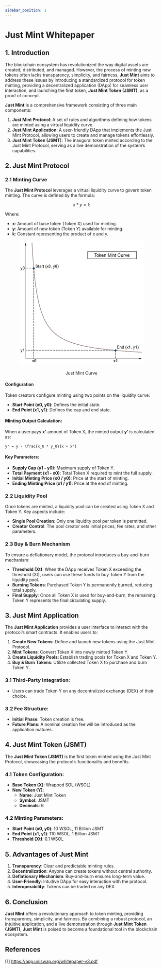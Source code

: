 ```yaml
---
sidebar_position: 1
---
```


# **Just Mint Whitepaper**

## **1. Introduction**

The blockchain ecosystem has revolutionized the way digital assets are created, distributed, and managed. However, the process of minting new tokens often lacks transparency, simplicity, and fairness. **Just Mint** aims to address these issues by introducing a standardized protocol for token minting, providing a decentralized application (DApp) for seamless user interaction, and launching the first token, **Just Mint Token (JSMT)**, as a proof of concept.

**Just Mint** is a comprehensive framework consisting of three main components:

1. **Just Mint Protocol**: A set of rules and algorithms defining how tokens are minted using a virtual liquidity curve.
2. **Just Mint Application**: A user-friendly DApp that implements the Just Mint Protocol, allowing users to create and manage tokens effortlessly.
3. **Just Mint Token (JSMT)**: The inaugural token minted according to the Just Mint Protocol, serving as a live demonstration of the system’s capabilities.

## **2. Just Mint Protocol**

### **2.1 Minting Curve**

The **Just Mint Protocol** leverages a virtual liquidity curve to govern token minting. The curve is defined by the formula:

```math
x * y = k
```

Where:
- **x**: Amount of base token (Token X) used for minting.
- **y**: Amount of new token (Token Y) available for minting.
- **k**: Constant representing the product of x and y.

<figure>
  <div align="center">
    <img src="./img/MintCurve.jpg" style={{ height: 50%}} alt="" />
  </div>
  <figcaption>
    <div align="center">
      <p>Just Mint Curve</p>
    </div>
  </figcaption>
</figure>


#### **Configuration**

Token creators configure minting using two points on the liquidity curve:
- **Start Point (x0, y0)**: Defines the initial state.
- **End Point (x1, y1)**: Defines the cap and end state.

#### **Minting Output Calculation:**  
When a user pays **x'** amount of Token X, the minted output **y'** is calculated as:

```Math
y' = y - \frac{x_0 * y_0}{x + x'}
```


#### **Key Parameters:**
- **Supply Cap (y1 - y0)**: Maximum supply of Token Y.
- **Total Payment (x1 - x0)**: Total Token X required to mint the full supply.
- **Initial Minting Price (x0 / y0)**: Price at the start of minting.
- **Ending Minting Price (x1 / y1)**: Price at the end of minting.

### **2.2 Liquidity Pool**

Once tokens are minted, a liquidity pool can be created using Token X and Token Y. Key aspects include:

- **Single Pool Creation**: Only one liquidity pool per token is permitted.
- **Creator Control**: The pool creator sets initial prices, fee rates, and other parameters.

### **2.3 Buy & Burn Mechanism**

To ensure a deflationary model, the protocol introduces a buy-and-burn mechanism:

- **Threshold (Xt)**: When the DApp receives Token X exceeding the threshold (Xt), users can use these funds to buy Token Y from the liquidity pool.
- **Burning Tokens**: Purchased Token Y is permanently burned, reducing total supply.
- **Final Supply**: Once all Token X is used for buy-and-burn, the remaining Token Y represents the final circulating supply.

## **3. Just Mint Application**

The **Just Mint Application** provides a user interface to interact with the protocol’s smart contracts. It enables users to:

1. **Create New Tokens**: Define and launch new tokens using the Just Mint Protocol.
2. **Mint Tokens**: Convert Token X into newly minted Token Y.
3. **Create Liquidity Pools**: Establish trading pools for Token X and Token Y.
4. **Buy & Burn Tokens**: Utilize collected Token X to purchase and burn Token Y.

### **3.1 Third-Party Integration:**
- Users can trade Token Y on any decentralized exchange (DEX) of their choice.

### **3.2 Fee Structure:**
- **Initial Phase**: Token creation is free.
- **Future Plans**: A nominal creation fee will be introduced as the application matures.

## **4. Just Mint Token (JSMT)**

The **Just Mint Token (JSMT)** is the first token minted using the Just Mint Protocol, showcasing the protocol’s functionality and benefits.

### **4.1 Token Configuration:**
- **Base Token (X)**: Wrapped SOL (WSOL)
- **New Token (Y)**:
  - **Name**: Just Mint Token  
  - **Symbol**: JSMT  
  - **Decimals**: 6  

### **4.2 Minting Parameters:**
- **Start Point (x0, y0)**: 10 WSOL, 11 Billion JSMT
- **End Point (x1, y1)**: 110 WSOL, 1 Billion JSMT
- **Threshold (Xt)**: 0.1 WSOL

## **5. Advantages of Just Mint**

1. **Transparency**: Clear and predictable minting rules.
2. **Decentralization**: Anyone can create tokens without central authority.
3. **Deflationary Mechanism**: Buy-and-burn ensures long-term value.
4. **User-Friendly**: Intuitive DApp for easy interaction with the protocol.
5. **Interoperability**: Tokens can be traded on any DEX.

## **6. Conclusion**

**Just Mint** offers a revolutionary approach to token minting, providing transparency, simplicity, and fairness. By combining a robust protocol, an intuitive application, and a live demonstration through **Just Mint Token (JSMT)**, **Just Mint** is poised to become a foundational tool in the blockchain ecosystem.


## References
[1] https://app.uniswap.org/whitepaper-v3.pdf


